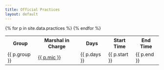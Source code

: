 ```yaml
---
title: Official Practices
layout: default
---
```


<table>
<tr>
    <th> Group </th>
    <th> Marshal in Charge </th>
    <th> Days </th>
    <th> Start Time </th>
    <th> End Time </th>
</tr>
{% for p in site.data.practices %}
<tr>
    <td> {{ p.group }} </td>
    <td> <a href='mailto:{{p.email}}'>{{ p.mic }}</a> </td>
    <td> {{ p.days }} </td>
    <td> {{ p.start }} </td>
    <td> {{ p.end }} </td>
{% endfor %}
</table>
